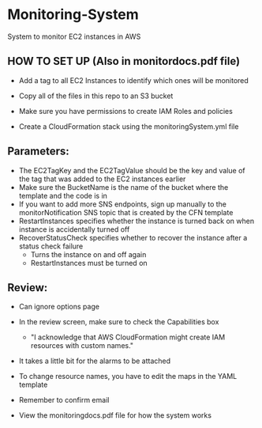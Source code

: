 # Monitoring-System
System to monitor EC2 instances in AWS

HOW TO SET UP (Also in monitordocs.pdf file)
-
  - Add a tag to all EC2 Instances to identify which ones will be monitored

  - Copy all of the files in this repo to an S3 bucket 
  
  - Make sure you have permissions to create IAM Roles and policies

  - Create a CloudFormation stack using the monitoringSystem.yml file

  Parameters:
-
   - The EC2TagKey and the EC2TagValue should be the key and value of the tag that was added to the EC2 instances earlier
   - Make sure the BucketName is the name of the bucket where the template and the code is in
   - If you want to add more SNS endpoints, sign up manually to the monitorNotification SNS topic that is created by the CFN          template
   - RestartInstances specifies whether the instance is turned back on when instance is accidentally turned off
   - RecoverStatusCheck specifies whether to recover the instance after a status check failure
      - Turns the instance on and off again
      - RestartInstances must be turned on

  Review:
-
   - Can ignore options page
   - In the review screen, make sure to check the Capabilities box 
      - "I acknowledge that AWS CloudFormation might create IAM resources with custom names."
      
  - It takes a little bit for the alarms to be attached
  - To change resource names, you have to edit the maps in the YAML template
  - Remember to confirm email
  - View the monitoringdocs.pdf file for how the system works 
